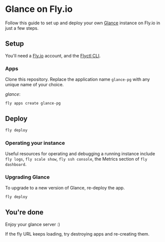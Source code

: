 # Glance on Fly.io

Follow this guide to set up and deploy your own [Glance](https://github.com/glanceapp/glance) instance on Fly.io in just a few steps.

## Setup

You'll need a [Fly.io](https://fly.io/) account, and the [Flyctl CLI](https://fly.io/docs/flyctl/installing/).

### Apps

Clone this repository. Replace the application name `glance-pg` with any unique name of your choice.

_glance_:

```bash
fly apps create glance-pg
```

## Deploy

```bash
fly deploy
```

### Operating your instance

Useful resources for operating and debugging a running instance include `fly logs`, `fly scale show`, `fly ssh console`, the Metrics section of `fly dashboard`.

### Upgrading Glance

To upgrade to a new version of Glance, re-deploy the app.

```bash
fly deploy
```

## You're done

Enjoy your glance server :)

If the fly URL keeps loading, try destroying apps and re-creating them.
